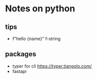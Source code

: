 # Notes on python

## tips

- f"hello {name}" f-string

## packages

- typer for cli https://typer.tiangolo.com/
- fastapi
